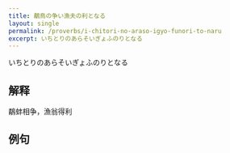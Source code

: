 ```yaml
---
title: 鷸鳥の争い漁夫の利となる
layout: single
permalink: /proverbs/i-chitori-no-araso-igyo-funori-to-naru
excerpt: いちとりのあらそいぎょふのりとなる
---
```


いちとりのあらそいぎょふのりとなる

## 解释

鷸蚌相争，漁翁得利

## 例句


